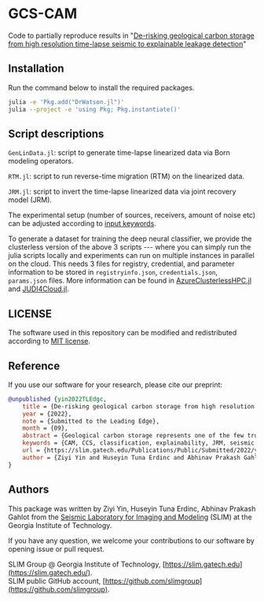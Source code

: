 # GCS-CAM

Code to partially reproduce results in "[De-risking geological carbon storage from high resolution time-lapse seismic to explainable leakage detection](https://slim.gatech.edu/content/de-risking-geological-carbon-storage-high-resolution-time-lapse-seismic-explainable-leakage)"

## Installation

Run the command below to install the required packages.

```bash
julia -e 'Pkg.add("DrWatson.jl")'
julia --project -e 'using Pkg; Pkg.instantiate()'
```

## Script descriptions

`GenLinData.jl`: script to generate time-lapse linearized data via Born modeling operators.

`RTM.jl`: script to run reverse-time migration (RTM) on the linearized data.

`JRM.jl`: script to invert the time-lapse linearized data via joint recovery model (JRM).

The experimental setup (number of sources, receivers, amount of noise etc) can be adjusted according to [input keywords](https://github.com/slimgroup/GCS-CAM/blob/main/src/utils.jl).

To generate a dataset for training the deep neural classifier, we provide the clusterless version of the above 3 scripts --- where you can simply run the julia scripts locally and experiments can run on multiple instances in parallel on the cloud. This needs 3 files for registry, credential, and parameter information to be stored in `registryinfo.json`, `credentials.json`, `params.json` files. More information can be found in [AzureClusterlessHPC.jl](https://github.com/microsoft/AzureClusterlessHPC.jl) and [JUDI4Cloud.jl](https://github.com/slimgroup/JUDI4Cloud.jl).

## LICENSE

The software used in this repository can be modified and redistributed according to [MIT license](https://github.com/slimgroup/GCS-CAM/blob/main/LICENSE).

## Reference

If you use our software for your research, please cite our preprint:

```bibtex
@unpublished {yin2022TLEdgc,
	title = {De-risking geological carbon storage from high resolution time-lapse seismic to explainable leakage detection},
	year = {2022},
	note = {Submitted to the Leading Edge},
	month = {09},
	abstract = {Geological carbon storage represents one of the few truly scalable technologies capable of reducing the CO 2  concentration in the atmosphere. While this technology has the potential to scale, its success hinges on our ability to mitigate its risks. An important aspect of risk mitigation concerns assurances that the injected CO 2  remains within the storage complex. Amongst the different monitoring modalities, seismic imaging stands out with its ability to attain high resolution and high fidelity images. However, these superior features come, unfortunately, at prohibitive costs and time-intensive efforts potentially rendering extensive seismic monitoring undesirable. To overcome this shortcoming, we present a methodology where time-lapse images are created by inverting non-replicated time-lapse monitoring data jointly. By no longer insisting on replication of the surveys to obtain high fidelity time-lapse images and differences, extreme costs and time-consuming labor are averted. To demonstrate our approach, hundreds of noisy time-lapse seismic datasets are simulated that contain imprints of regular CO 2  plumes and irregular plumes that leak. These time-lapse datasets are subsequently inverted to produce time-lapse difference images used to train a deep neural classifier. The testing results show that the classifier is capable of detecting CO 2  leakage automatically on unseen data and with a reasonable accuracy.},
	keywords = {CAM, CCS, classification, explainability, JRM, seismic imaging, time-lapse},
	url = {https://slim.gatech.edu/Publications/Public/Submitted/2022/yin2022TLEdgc/paper.html},
	author = {Ziyi Yin and Huseyin Tuna Erdinc and Abhinav Prakash Gahlot and Mathias Louboutin and Felix J. Herrmann}
}
```

## Authors

This package was written by Ziyi Yin, Huseyin Tuna Erdinc, Abhinav Prakash Gahlot from the [Seismic Laboratory for Imaging and Modeling](https://slim.gatech.edu/) (SLIM) at the Georgia Institute of Technology.

If you have any question, we welcome your contributions to our software by opening issue or pull request.

SLIM Group @ Georgia Institute of Technology, [https://slim.gatech.edu](https://slim.gatech.edu/).      
SLIM public GitHub account, [https://github.com/slimgroup](https://github.com/slimgroup).    
